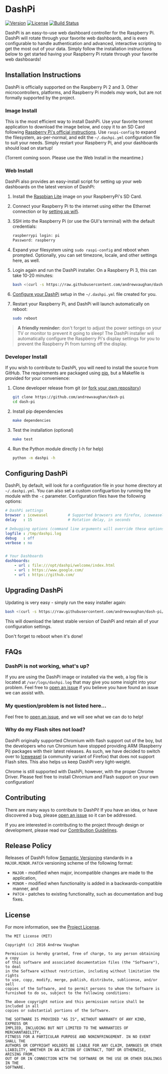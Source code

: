 # DashPi

[![Version][version-image]][version-url]
[![License][license-image]][license-url]
[![Build Status][build-image]][build-url]

DashPi is an easy-to-use web dashboard controller for the Raspberry Pi.  DashPi will rotate through your favorite
web dashboards, and is even configurable to handle authentication and advanced, interactive scripting to get the most
out of your data.  Simply follow the installation instructions below to get started having your Raspberry Pi rotate
through your favorite web dashboards!


## Installation Instructions

DashPi is officially supported on the Raspberry Pi 2 and 3.  Other microcontrollers, platforms, and Raspberry Pi
models *may* work, but are not formally supported by the project.


### Image Install

This is the most efficient way to install DashPi.  Use your favorite torrent application to download the image below,
and copy it to an SD Card following
[Raspberry Pi's official instructions](https://www.raspberrypi.org/documentation/installation/installing-images/).
Use `raspi-config` to expand the filesystem, as-per-normal, and edit the `~/.dashpi.yml` configuration file to suit
your needs.  Simply restart your Raspberry Pi, and your dashboards should load on startup!

(Torrent coming soon.  Please use the Web Install in the meantime.)


### Web Install

DashPi also provides an easy-install script for setting up your web dashboards on the latest version of DashPi:

1. Install the [Raspbian Lite](https://www.raspberrypi.org/downloads/raspbian/) image on your RaspberryPi's SD Card.

2. Connect your Raspberry Pi to the internet using either the Ethernet connection or by [setting up wifi](https://www.raspberrypi.org/documentation/configuration/wireless/).

3. SSH into the Raspberry Pi (or use the GUI's terminal) with the default credentials:

   ```bash
   raspberrypi login: pi
   Password: raspberry
   ```

4. Expand your filesystem using `sudo raspi-config` and reboot when prompted.  Optionally, you can set timezone, locale, and other settings here, as well.

5. Login again and run the DashPi installer.  On a Raspberry Pi 3, this can take 10-20 minutes:

   ```bash
   bash <(curl -s https://raw.githubusercontent.com/andrewvaughan/dash-pi/master/installer)
   ```

6. [Configure your DashPi](https://github.com/andrewvaughan/dash-pi/blob/readme/README.md#configuring-dashpi) setup in the `~/.dashpi.yml` file created for you.

7. Restart your Raspberry Pi, and DashPi will launch automatically on reboot:

   ```bash
   sudo reboot
   ```

> **A friendly reminder:** don't forget to adjust the power settings on your TV or monitor to prevent it going to
> sleep! The DashPi installer will automatically configure the Raspberry Pi's display settings for you to prevent
> the Raspberry Pi from turning off the display.


### Developer Install

If you wish to contribute to DashPi, you will need to install the source from GitHub.  The requirements are packaged
using [pip](https://pypi.python.org/pypi/pip), but a Makefile is provided for your convenience:

1. Clone developer release from git (or [fork your own repository](https://github.com/andrewvaughan/dash-pi/fork))

   ```bash
   git clone https://github.com/andrewvaughan/dash-pi
   cd dash-pi
   ```

2. Install pip dependencies

   ```bash
   make dependencies
   ```

3. Test the installation (optional)

   ```bash
   make test
   ```

4. Run the Python module directly (-h for help)

   ```bash
   python -m dashpi -h
   ```


## Configuring DashPi

DashPi, by default, will look for a configuration file in your home directory at `~/.dashpi.yml`.  You can also set
a custom configuartion by running the module with the `-c` parameter.  Configuration files have the following options:

```yaml
# DashPi settings
browser : iceweasel			# Supported browsers are firefox, iceweasel, chrome, and opera
delay   : 15				# Rotation delay, in seconds

# Debugging options (command line arguments will override these options)
logfile : /tmp/dashpi.log
debug   : off
verbose : no


# Your Dashboards
dashboards:
    - url : file:///opt/dashpi/welcome/index.html
    - url : https://www.google.com/
    - url : https://github.com/
```


## Upgrading DashPi

Updating is very easy - simply run the easy installer again:

```bash
bash <(curl -s https://raw.githubusercontent.com/andrewvaughan/dash-pi/master/installer)
```

This will download the latest stable version of DashPi and retain all of your configuration settings.

Don't forget to reboot when it's done!


## FAQs

### DashPi is not working, what's up?

If you are using the DashPi image or installed via the web, a log file is located at `/var/logs/dashpi.log` that may
give you some insight into your problem.  Feel free to
[open an issue](https://github.com/andrewvaughan/dash-pi/issues/new) if you believe you have found an issue we
can assist with.

### My question/problem is not listed here...

Feel free to [open an issue](https://github.com/andrewvaughan/dash-pi/issues/new), and we will see what we can do to
help!


### Why do my Flash sites not load?

DashPi originally supported Chromium with flash support out of the boy, but the developers who run Chromium have
stopped providing ARM (Raspberry Pi) packages with their latest releases.  As such, we have decided to switch over to
[Iceweasel](https://wiki.debian.org/Iceweasel) (a community variant of Firefox) that does not support Flash sites.
This also helps us keep DashPi very light-weight.

Chrome is still supported with DashPi, however, with the proper Chrome Driver.  Please feel free to install Chromium
and Flash support on your own configuration!


## Contributing

There are many ways to contribute to DashPi!  If you have an idea, or have discovered a bug, please
[open an issue](https://github.com/andrewvaughan/dash-pi/issues) so it can be addressed.

If you are interested in contributing to the project through design or development, please read our
[Contribution Guidelines](https://github.com/andrewvaughan/dash-pi/blob/master/CONTRIBUTING.md).


## Release Policy

Releases of DashPi follow [Semantic Versioning](http://semver.org/) standards in a `MAJOR.MINOR.PATCH` versioning
scheme of the following format:

* `MAJOR` - modified when major, incompatible changes are made to the application,
* `MINOR` - modified when functionality is added in a backwards-compatible manner, and
* `PATCH` - patches to existing functionality, such as documentation and bug fixes.


## License

For more information, see the [Project License][license-url].

```
The MIT License (MIT)

Copyright (c) 2016 Andrew Vaughan

Permission is hereby granted, free of charge, to any person obtaining a copy
of this software and associated documentation files (the "Software"), to deal
in the Software without restriction, including without limitation the rights
to use, copy, modify, merge, publish, distribute, sublicense, and/or sell
copies of the Software, and to permit persons to whom the Software is
furnished to do so, subject to the following conditions:

The above copyright notice and this permission notice shall be included in all
copies or substantial portions of the Software.

THE SOFTWARE IS PROVIDED "AS IS", WITHOUT WARRANTY OF ANY KIND, EXPRESS OR
IMPLIED, INCLUDING BUT NOT LIMITED TO THE WARRANTIES OF MERCHANTABILITY,
FITNESS FOR A PARTICULAR PURPOSE AND NONINFRINGEMENT. IN NO EVENT SHALL THE
AUTHORS OR COPYRIGHT HOLDERS BE LIABLE FOR ANY CLAIM, DAMAGES OR OTHER
LIABILITY, WHETHER IN AN ACTION OF CONTRACT, TORT OR OTHERWISE, ARISING FROM,
OUT OF OR IN CONNECTION WITH THE SOFTWARE OR THE USE OR OTHER DEALINGS IN THE
SOFTWARE.
```



[version-image]:  http://img.shields.io/badge/release-0.0.0-blue.svg?style=flat
[version-url]:    https://github.com/andrewvaughan/dash-pi/releases
[license-image]:  http://img.shields.io/badge/license-MIT-blue.svg?style=flat
[license-url]:    https://github.com/andrewvaughan/dash-pi/blob/master/LICENSE
[build-image]:    https://travis-ci.org/andrewvaughan/dash-pi.svg?branch=master
[build-url]:      https://travis-ci.org/andrewvaughan/dash-pi
